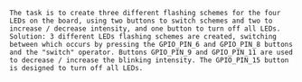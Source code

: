 	The task is to create three different flashing schemes for the four LEDs on the board, using two buttons to switch schemes and two to increase / decrease intensity, and one button to turn off all LEDs.
	Solution: 3 different LEDs flashing schemes are created, switching between which occurs by pressing the GPIO_PIN_6 and GPIO_PIN_8 buttons and the "switch" operator. Buttons GPIO_PIN_9 and GPIO_PIN_11 are used to decrease / increase the blinking intensity. The GPIO_PIN_15 button is designed to turn off all LEDs.

